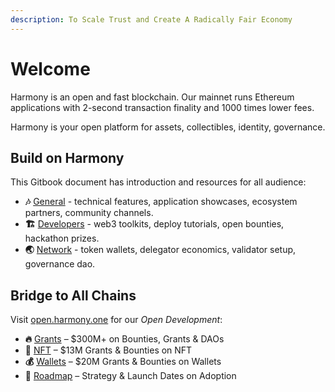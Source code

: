 ```yaml
---
description: To Scale Trust and Create A Radically Fair Economy
---
```


# Welcome

Harmony is an open and fast blockchain. Our mainnet runs Ethereum applications with 2-second transaction finality and 1000 times lower fees.

Harmony is your open platform for assets, collectibles, identity, governance.&#x20;

## Build on Harmony

This Gitbook document has introduction and resources for all audience:

* **🎶** [General](https://docs.harmony.one/home/general/introduction) - technical features, application showcases, ecosystem partners, community channels.
* **🏗️** [Developers](https://docs.harmony.one/home/developers/getting-started) - web3 toolkits, deploy tutorials, open bounties, hackathon prizes.
* **🌏** [Network](https://docs.harmony.one/home/network/wallets) - token wallets, delegator economics, validator setup, governance dao.

## Bridge to All Chains

Visit [open.harmony.one](https://open.harmony.one) for our _Open Development_:

* **🔥** [Grants](https://harmony.one/grants) – $300M+ on Bounties, Grants & DAOs
* **💎** [NFT](https://harmony.one/nft) – $13M Grants & Bounties on NFT
* **💰** [Wallets](https://harmony.one/wallets) – $20M Grants & Bounties on Wallets
* **💪** [Roadmap](https://harmony.one/roadmap) – Strategy & Launch Dates on Adoption
